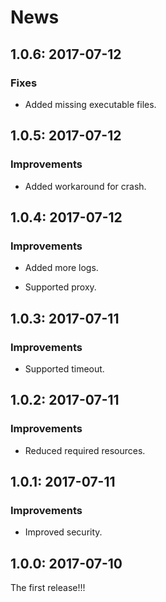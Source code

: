 # News

## 1.0.6: 2017-07-12

### Fixes

  * Added missing executable files.

## 1.0.5: 2017-07-12

### Improvements

  * Added workaround for crash.

## 1.0.4: 2017-07-12

### Improvements

  * Added more logs.

  * Supported proxy.

## 1.0.3: 2017-07-11

### Improvements

  * Supported timeout.

## 1.0.2: 2017-07-11

### Improvements

  * Reduced required resources.

## 1.0.1: 2017-07-11

### Improvements

  * Improved security.

## 1.0.0: 2017-07-10

The first release!!!
